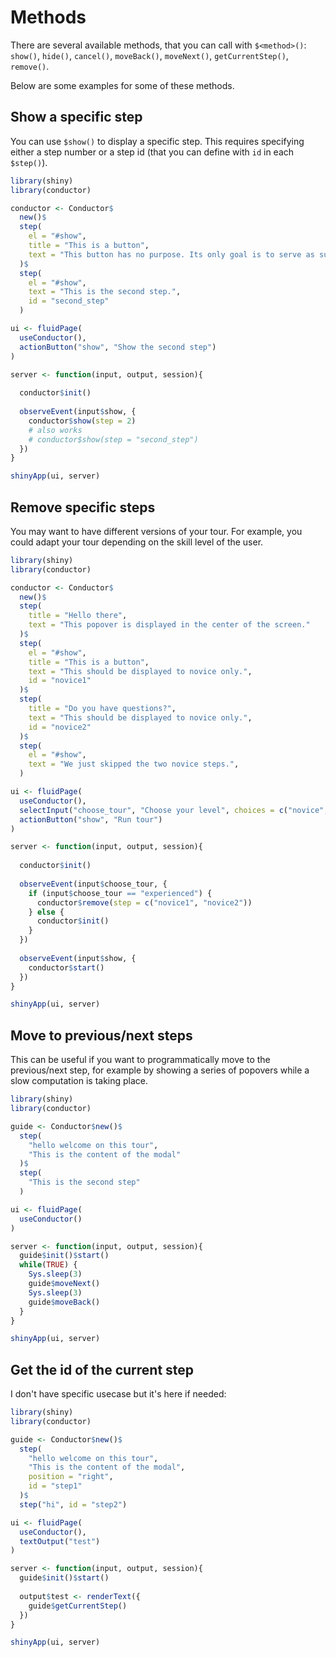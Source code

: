 # Methods

There are several available methods, that you can call with `$<method>()`: `show()`, `hide()`, `cancel()`, `moveBack()`, `moveNext()`, `getCurrentStep()`, `remove()`.

Below are some examples for some of these methods.

## Show a specific step

You can use `$show()` to display a specific step. This requires specifying either a step number or a step id (that you can define with `id` in each `$step()`).

```r
library(shiny)
library(conductor)

conductor <- Conductor$
  new()$
  step(
    el = "#show",
    title = "This is a button",
    text = "This button has no purpose. Its only goal is to serve as support for demo."
  )$
  step(
    el = "#show",
    text = "This is the second step.",
    id = "second_step"
  )

ui <- fluidPage(
  useConductor(),
  actionButton("show", "Show the second step")
)

server <- function(input, output, session){
  
  conductor$init()
  
  observeEvent(input$show, {
    conductor$show(step = 2)
    # also works
    # conductor$show(step = "second_step")
  })
}

shinyApp(ui, server)
```

## Remove specific steps

You may want to have different versions of your tour. For example, you could adapt your tour depending on the skill level of the user.

```r
library(shiny)
library(conductor)

conductor <- Conductor$
  new()$
  step(
    title = "Hello there",
    text = "This popover is displayed in the center of the screen."
  )$
  step(
    el = "#show",
    title = "This is a button",
    text = "This should be displayed to novice only.",
    id = "novice1"
  )$
  step(
    title = "Do you have questions?",
    text = "This should be displayed to novice only.",
    id = "novice2"
  )$
  step(
    el = "#show",
    text = "We just skipped the two novice steps.",
  )

ui <- fluidPage(
  useConductor(),
  selectInput("choose_tour", "Choose your level", choices = c("novice", "experienced")),
  actionButton("show", "Run tour")
)

server <- function(input, output, session){
  
  conductor$init()
  
  observeEvent(input$choose_tour, {
    if (input$choose_tour == "experienced") {
      conductor$remove(step = c("novice1", "novice2"))
    } else {
      conductor$init()
    }
  })
  
  observeEvent(input$show, {
    conductor$start()
  })
}

shinyApp(ui, server)
```

## Move to previous/next steps

This can be useful if you want to programmatically move to the previous/next step, for example by showing a series of popovers while a slow computation is taking place.

```r
library(shiny)
library(conductor)

guide <- Conductor$new()$
  step(
    "hello welcome on this tour",
    "This is the content of the modal"
  )$
  step(
    "This is the second step"
  )

ui <- fluidPage(
  useConductor()
)

server <- function(input, output, session){
  guide$init()$start()
  while(TRUE) {
    Sys.sleep(3)
    guide$moveNext()
    Sys.sleep(3)
    guide$moveBack() 
  }
}

shinyApp(ui, server)
```

## Get the id of the current step

I don't have specific usecase but it's here if needed:

```r
library(shiny)
library(conductor)

guide <- Conductor$new()$
  step(
    "hello welcome on this tour",
    "This is the content of the modal",
    position = "right",
    id = "step1"
  )$
  step("hi", id = "step2")

ui <- fluidPage(
  useConductor(),
  textOutput("test")
)

server <- function(input, output, session){
  guide$init()$start()
  
  output$test <- renderText({
    guide$getCurrentStep()
  })
}

shinyApp(ui, server)
```
